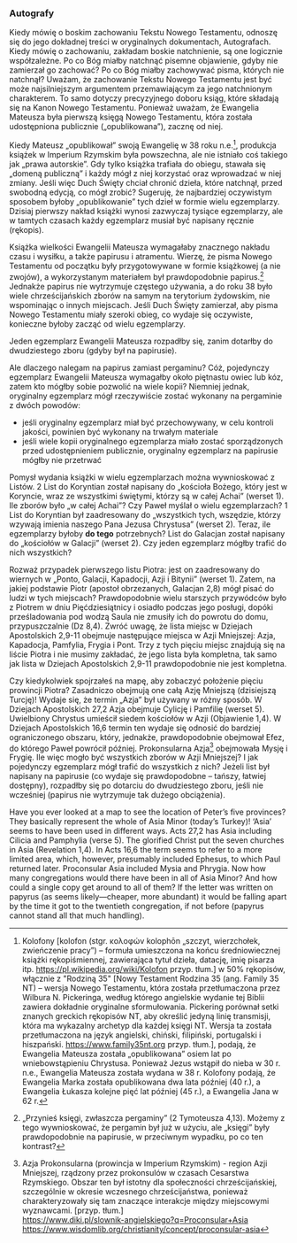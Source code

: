 ### Autografy
Kiedy mówię o boskim zachowaniu Tekstu Nowego Testamentu, odnoszę się do jego dokładnej treści w oryginalnych dokumentach, Autografach. Kiedy mówię o zachowaniu, zakładam boskie natchnienie, są one logicznie współzależne. Po co Bóg miałby natchnąć pisemne objawienie, gdyby nie zamierzał go zachować? Po co Bóg miałby zachowywać pisma, których nie natchnął? Uważam, że zachowanie Tekstu Nowego Testamentu jest być może najsilniejszym argumentem przemawiającym za jego natchnionym charakterem. To samo dotyczy precyzyjnego doboru ksiąg, które składają się na Kanon Nowego Testamentu. Ponieważ uważam, że Ewangelia Mateusza była pierwszą księgą Nowego Testamentu, która została udostępniona publicznie („opublikowana”), zacznę od niej.

Kiedy Mateusz „opublikował” swoją Ewangelię w 38 roku n.e.[^kolofony-datuja-wydanie], produkcja książek w Imperium Rzymskim była powszechna, ale nie istniało coś takiego jak „prawa autorskie”. Gdy tylko książka trafiała do obiegu, stawała się „domeną publiczną” i każdy mógł z niej korzystać oraz wprowadzać w niej zmiany. Jeśli więc Duch Święty chciał chronić dzieła, które natchnął, przed swobodną edycją, co mógł zrobić? Sugeruję, że najbardziej oczywistym sposobem byłoby „opublikowanie” tych dzieł w formie wielu egzemplarzy. Dzisiaj pierwszy nakład książki wynosi zazwyczaj tysiące egzemplarzy, ale w tamtych czasach każdy egzemplarz musiał być napisany ręcznie (rękopis).

Książka wielkości Ewangelii Mateusza wymagałaby znacznego nakładu czasu i wysiłku, a także papirusu i atramentu. Wierzę, że pisma Nowego Testamentu od początku były przygotowywane w formie książkowej (a nie zwojów), a wykorzystanym materiałem był prawdopodobnie papirus.[^ksiegi-i-pergaminy] Jednakże papirus nie wytrzymuje częstego używania, a do roku 38 było wiele chrześcijańskich zborów na samym na terytorium żydowskim, nie wspominając o innych miejscach. Jeśli Duch Święty zamierzał, aby pisma Nowego Testamentu miały szeroki obieg, co wydaje się oczywiste, konieczne byłoby zacząć od wielu egzemplarzy.

Jeden egzemplarz Ewangelii Mateusza rozpadłby się, zanim dotarłby do dwudziestego zboru (gdyby był na papirusie).

Ale dlaczego nalegam na papirus zamiast pergaminu? Cóż, pojedynczy egzemplarz Ewangelii Mateusza wymagałby około piętnastu owiec lub kóz, zatem kto mógłby sobie pozwolić na wiele kopii? Niemniej jednak, oryginalny egzemplarz mógł rzeczywiście zostać wykonany na pergaminie z dwóch powodów:

- jeśli oryginalny egzemplarz miał być przechowywany, w celu kontroli jakości, powinien być wykonany na trwałym materiale
- jeśli wiele kopii oryginalnego egzemplarza miało zostać sporządzonych przed udostępnieniem publicznie, oryginalny egzemplarz na papirusie mógłby nie przetrwać

Pomysł wydania książki w wielu egzemplarzach można wywnioskować z Listów. 2 List do Koryntian został napisany do „kościoła Bożego, który jest w Koryncie, wraz ze wszystkimi świętymi, którzy są w całej Achai” (werset 1). Ile zborów było „w całej Achai”? Czy Paweł myślał o wielu egzemplarzach? 1 List do Koryntian był zaadresowany do „wszystkich tych, wszędzie, którzy wzywają imienia naszego Pana Jezusa Chrystusa” (werset 2). Teraz, ile egzemplarzy byłoby **do tego** potrzebnych? List do Galacjan został napisany do „kościołów w Galacji” (werset 2). Czy jeden egzemplarz mógłby trafić do nich wszystkich?

Rozważ przypadek pierwszego listu Piotra: jest on zaadresowany do wiernych w „Ponto, Galacji, Kapadocji, Azji i Bitynii” (werset 1). Zatem, na jakiej podstawie Piotr (apostoł obrzezanych, Galacjan 2,8) mógł pisać do ludzi w tych miejscach? Prawdopodobnie wielu starszych przywódców było z Piotrem w dniu Pięćdziesiątnicy i osiadło podczas jego posługi, dopóki prześladowania pod wodzą Saula nie zmusiły ich do powrotu do domu, przypuszczalnie (Dz 8,4). Zwróć uwagę, że lista miejsc w Dziejach Apostolskich 2,9-11 obejmuje następujące miejsca w Azji Mniejszej: Azja, Kapadocja, Pamfylia, Frygia i Pont. Trzy z tych pięciu miejsc znajdują się na liście Piotra i nie musimy zakładać, że jego lista była kompletna, tak samo jak lista w Dziejach Apostolskich 2,9-11 prawdopodobnie nie jest kompletna.

Czy kiedykolwiek spojrzałeś na mapę, aby zobaczyć położenie pięciu prowincji Piotra? Zasadniczo obejmują one całą Azję Mniejszą (dzisiejszą Turcję)! Wydaje się, że termin „Azja” był używany w różny sposób. W Dziejach Apostolskich 27,2 Azja obejmuje Cylicję i Pamfilię (werset 5). Uwielbiony Chrystus umieścił siedem kościołów w Azji (Objawienie 1,4). W Dziejach Apostolskich 16,6 termin ten wydaje się odnosić do bardziej ograniczonego obszaru, który, jednakże, prawdopodobnie obejmował Efez, do którego Paweł powrócił później. Prokonsularna Azja[^azja-prokonsularna] obejmowała Mysję i Frygię. Ile więc mogło być wszystkich zborów w Azji Mniejszej? I jak pojedynczy egzemplarz mógł trafić do wszystkich z nich? Jeżeli list był napisany na papirusie (co wydaje się prawdopodobne – tańszy, łatwiej dostępny), rozpadłby się po dotarciu do dwudziestego zboru, jeśli nie wcześniej (papirus nie wytrzymuje tak dużego obciążenia).

Have you ever looked at a map to see the location of Peter’s five provinces? They basically represent the whole of Asia Minor (today’s Turkey)! ‘Asia’ seems to have been used in different ways. Acts 27,2 has Asia including Cilicia and Pamphylia (verse 5). The glorified Christ put the seven churches in Asia (Revelation 1,4). In Acts 16,6 the term seems to refer to a more limited area, which, however, presumably included Ephesus, to which Paul returned later. Proconsular Asia included Mysia and Phrygia. Now how many congregations would there have been in all of Asia Minor? And how could a single copy get around to all of them? If the letter was written on papyrus (as seems likely—cheaper, more abundant) it would be falling apart by the time it got to the twentieth congregation, if not before (papyrus cannot stand all that much handling).

[^kolofony-datuja-wydanie]: Kolofony [kolofon (stgr. κολοφών kolophōn „szczyt, wierzchołek, zwieńczenie pracy”) – formuła umieszczona na końcu średniowiecznej książki rękopiśmiennej, zawierająca tytuł dzieła, datację, imię pisarza itp. https://pl.wikipedia.org/wiki/Kolofon przyp. tłum.] w 50% rękopisów, włącznie z "Rodziną 35" [Nowy Testament Rodzina 35 (ang. Family 35 NT) – wersja Nowego Testamentu, która została przetłumaczona przez Wilbura N. Pickeringa, według którego angielskie wydanie tej Biblii zawiera dokładnie oryginalne sformułowania. Pickering porównał setki znanych greckich rękopisów NT, aby określić jedyną linię transmisji, która ma wykazalny archetyp dla każdej księgi NT. Wersja ta została przetłumaczona na język angielski, chiński, filipiński, portugalski i hiszpański. https://www.family35nt.org przyp. tłum.], podają, że Ewangelia Mateusza została „opublikowana” osiem lat po wniebowstąpieniu Chrystusa. Ponieważ Jezus wstąpił do nieba w 30 r. n.e., Ewangelia Mateusza została wydana w 38 r. Kolofony podają, że Ewangelia Marka została opublikowana dwa lata później (40 r.), a Ewangelia Łukasza kolejne pięć lat później (45 r.), a Ewangelia Jana w 62 r.

[^ksiegi-i-pergaminy]: „Przynieś księgi, zwłaszcza pergaminy” (2 Tymoteusza 4,13). Możemy z tego wywnioskować, że pergamin był już w użyciu, ale „księgi” były prawdopodobnie na papirusie, w przeciwnym wypadku, po co ten kontrast?

[^azja-prokonsularna]: Azja Prokonsularna (prowincja w Imperium Rzymskim) - region Azji Mniejszej, rządzony przez prokonsulów w czasach Cesarstwa Rzymskiego. Obszar ten był istotny dla społeczności chrześcijańskiej, szczególnie w okresie wczesnego chrześcijaństwa, ponieważ charakteryzowały się tam znaczące interakcje między miejscowymi wyznawcami. [przyp. tłum.]  
https://www.diki.pl/slownik-angielskiego?q=Proconsular+Asia  
https://www.wisdomlib.org/christianity/concept/proconsular-asia